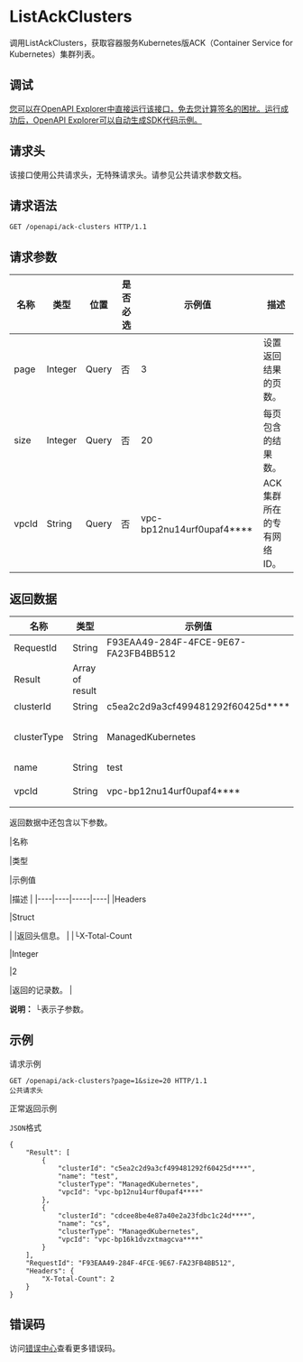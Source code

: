 # ListAckClusters

调用ListAckClusters，获取容器服务Kubernetes版ACK（Container Service for Kubernetes）集群列表。

## 调试

[您可以在OpenAPI Explorer中直接运行该接口，免去您计算签名的困扰。运行成功后，OpenAPI Explorer可以自动生成SDK代码示例。](https://api.aliyun.com/#product=elasticsearch&api=ListAckClusters&type=ROA&version=2017-06-13)

## 请求头

该接口使用公共请求头，无特殊请求头。请参见公共请求参数文档。

## 请求语法

```
GET /openapi/ack-clusters HTTP/1.1
```

## 请求参数

|名称|类型|位置|是否必选|示例值|描述|
|--|--|--|----|---|--|
|page|Integer|Query|否|3|设置返回结果的页数。 |
|size|Integer|Query|否|20|每页包含的结果数。 |
|vpcId|String|Query|否|vpc-bp12nu14urf0upaf4\*\*\*\*|ACK集群所在的专有网络ID。 |

## 返回数据

|名称|类型|示例值|描述|
|--|--|---|--|
|RequestId|String|F93EAA49-284F-4FCE-9E67-FA23FB4BB512|请求ID。 |
|Result|Array of result| |返回结果。 |
|clusterId|String|c5ea2c2d9a3cf499481292f60425d\*\*\*\*|集群ID。 |
|clusterType|String|ManagedKubernetes|集群类型，仅支持ManagedKubernetes，即Kubernetes集群。 |
|name|String|test|集群名称。 |
|vpcId|String|vpc-bp12nu14urf0upaf4\*\*\*\*|集群所在的专有网络ID。 |

返回数据中还包含以下参数。

|名称

|类型

|示例值

|描述 |
|----|----|-----|----|
|Headers

|Struct

| |返回头信息。 |
|└X-Total-Count

|Integer

|2

|返回的记录数。 |

**说明：** └表示子参数。

## 示例

请求示例

```
GET /openapi/ack-clusters?page=1&size=20 HTTP/1.1
公共请求头
```

正常返回示例

`JSON`格式

```
{
	"Result": [
		{
			"clusterId": "c5ea2c2d9a3cf499481292f60425d****",
			"name": "test",
			"clusterType": "ManagedKubernetes",
			"vpcId": "vpc-bp12nu14urf0upaf4****"
		},
		{
			"clusterId": "cdcee8be4e87a40e2a23fdbc1c24d****",
			"name": "cs",
			"clusterType": "ManagedKubernetes",
			"vpcId": "vpc-bp16k1dvzxtmagcva****"
		}
	],
	"RequestId": "F93EAA49-284F-4FCE-9E67-FA23FB4BB512",
	"Headers": {
		"X-Total-Count": 2
	}
}
```

## 错误码

访问[错误中心](https://error-center.aliyun.com/status/product/elasticsearch)查看更多错误码。

